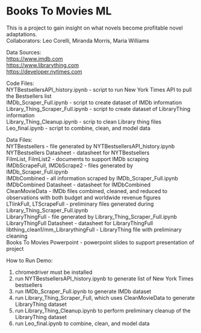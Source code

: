 # Books To Movies ML

This is a project to gain insight on what novels become profitable novel adaptations.</br>
Collaborators: Leo Corelli, Miranda Morris, Maria Williams

Data Sources:</br>
https://www.imdb.com</br>
https://www.librarything.com</br>
https://developer.nytimes.com

Code Files:</br>
NYTBestsellersAPI_history.ipynb - script to run New York Times API to pull the Bestsellers list</br>
IMDb_Scraper_Full.ipynb - script to create dataset of IMDb information</br>
Library_Thing_Scraper_Full.ipynb - script to create dataset of LibraryThing information</br>
Library_Thing_Cleanup.ipynb - scrip to clean Library thing files</br>
Leo_final.ipynb - script to combine, clean, and model data

Data Files:</br>
NYTBestsellers - file generated by NYTBestsellersAPI_history.ipynb</br>
NYTBestsellers Datasheet - datasheet for NYTBestsellers</br>
FilmList, FilmList2 - documents to support IMDb scraping</br>
IMDbScrapeFull, IMDbScrape2 - files generated by IMDb_Scraper_Full.ipynb</br>
IMDbCombined - all information scraped by IMDb_Scraper_Full.ipynb</br>
IMDbCombined Datasheet - datasheet for IMDbCombined</br>
CleanMovieData - IMDb files combined, cleaned, and reduced to observations with both budget and worldwide revenue figures</br>
LTlinkFull, LTScrapeFull - preliminary files generated during Library_Thing_Scraper_Full.ipynb </br>
LibraryThingFull - file generated by Library_Thing_Scraper_Full.ipynb</br>
LibraryThingFull Datasheet - datasheet for LibraryThingFull</br>
libthing_clean1/mm_LibrarythingFull - LibraryThing file with preliminary cleaning</br>
Books To Movies Powerpoint - powerpoint slides to support presentation of project</br>

How to Run Demo:</br>
1) chromedriver must be installed</br>
2) run NYTBestsellersAPI_history.ipynb to generate list of New York Times bestsellers</br>
3) run IMDb_Scraper_Full.ipynb to generate IMDb dataset</br>
4) run Library_Thing_Scraper_Full, which uses CleanMovieData to generate LibraryThing dataset</br>
5) run Library_Thing_Cleanup.ipynb to perform preliminary cleanup of the LibraryThing dataset</br>
6) run Leo_final.ipynb to combine, clean, and model data
